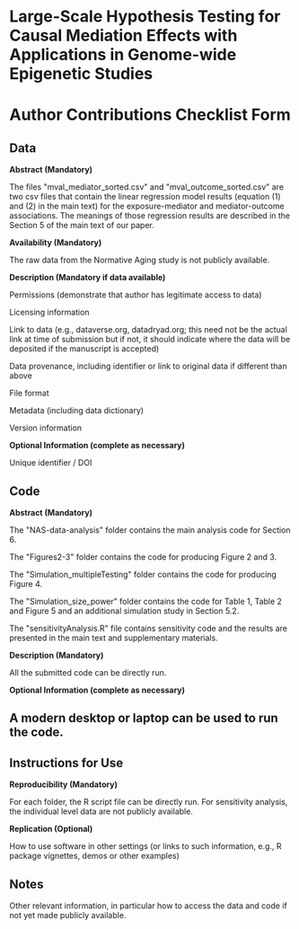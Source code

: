 # Large-Scale Hypothesis Testing for Causal Mediation Effects with Applications in Genome-wide Epigenetic Studies

# Author Contributions Checklist Form

## Data

**Abstract (Mandatory)**

The files &quot;mval\_mediator\_sorted.csv&quot; and &quot;mval\_outcome\_sorted.csv&quot; are two csv files that contain the linear regression model results (equation (1) and (2) in the main text) for the exposure-mediator and mediator-outcome associations. The meanings of those regression results are described in the Section 5 of the main text of our paper.

**Availability (Mandatory)**

The raw data from the Normative Aging study is not publicly available.

**Description (Mandatory if data available)**

Permissions (demonstrate that author has legitimate access to data)

Licensing information

Link to data (e.g., dataverse.org, datadryad.org; this need not be the actual link at time of submission but if not, it should indicate where the data will be deposited if the manuscript is accepted)

Data provenance, including identifier or link to original data if different than above

File format

Metadata (including data dictionary)

Version information

**Optional Information (complete as necessary)**

Unique identifier / DOI

## Code

**Abstract (Mandatory)**

The &quot;NAS-data-analysis&quot; folder contains the main analysis code for Section 6.

The &quot;Figures2-3&quot; folder contains the code for producing Figure 2 and 3.

The &quot;Simulation\_multipleTesting&quot; folder contains the code for producing Figure 4.

The &quot;Simulation\_size\_power&quot; folder contains the code for Table 1, Table 2 and Figure 5 and an additional simulation study in Section 5.2.

The &quot;sensitivityAnalysis.R&quot; file contains sensitivity code and the results are presented in the main text and supplementary materials.

**Description (Mandatory)**

All the submitted code can be directly run.

**Optional Information (complete as necessary)**

## A modern desktop or laptop can be used to run the code.

## Instructions for Use

**Reproducibility (Mandatory)**

For each folder, the R script file can be directly run. For sensitivity analysis, the individual level data are not publicly available.

**Replication (Optional)**

How to use software in other settings (or links to such information, e.g., R package vignettes, demos or other examples)

## Notes

Other relevant information, in particular how to access the data and code if not yet made publicly available.
